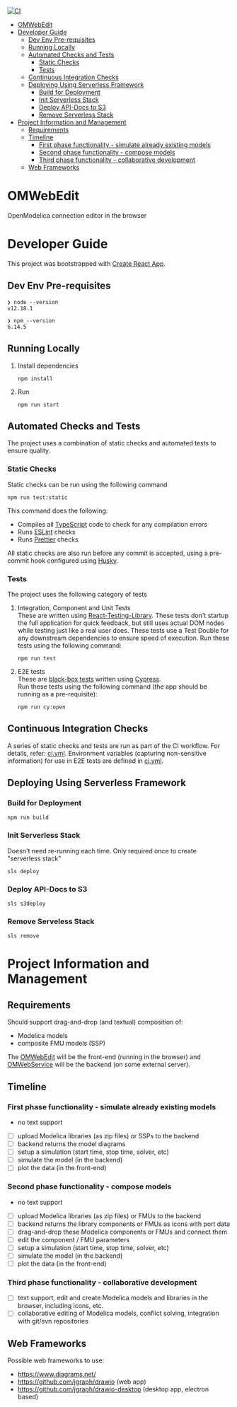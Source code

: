 [![CI](https://github.com/OpenModelica/OMWebEdit/workflows/CI/badge.svg?branch=master)](https://github.com/OpenModelica/OMWebEdit/actions)

<!-- START doctoc generated TOC please keep comment here to allow auto update -->
<!-- DON'T EDIT THIS SECTION, INSTEAD RE-RUN doctoc TO UPDATE -->

- [OMWebEdit](#omwebedit)
- [Developer Guide](#developer-guide)
  - [Dev Env Pre-requisites](#dev-env-pre-requisites)
  - [Running Locally](#running-locally)
  - [Automated Checks and Tests](#automated-checks-and-tests)
    - [Static Checks](#static-checks)
    - [Tests](#tests)
  - [Continuous Integration Checks](#continuous-integration-checks)
  - [Deploying Using Serverless Framework](#deploying-using-serverless-framework)
    - [Build for Deployment](#build-for-deployment)
    - [Init Serverless Stack](#init-serverless-stack)
    - [Deploy API-Docs to S3](#deploy-api-docs-to-s3)
    - [Remove Serverless Stack](#remove-serveless-stack)
- [Project Information and Management](#project-information-and-management)
  - [Requirements](#requirements)
  - [Timeline](#timeline)
    - [First phase functionality - simulate already existing models](#first-phase-functionality---simulate-already-existing-models)
    - [Second phase functionality - compose models](#second-phase-functionality---compose-models)
    - [Third phase functionality - collaborative development](#third-phase-functionality---collaborative-development)
  - [Web Frameworks](#web-frameworks)

<!-- END doctoc generated TOC please keep comment here to allow auto update -->

# OMWebEdit

OpenModelica connection editor in the browser

# Developer Guide

This project was bootstrapped with [Create React App](https://github.com/facebook/create-react-app).

## Dev Env Pre-requisites

```
❯ node --version
v12.18.1

❯ npm --version
6.14.5
```

## Running Locally

1. Install dependencies
   ```
   npm install
   ```
1. Run

   ```
   npm run start
   ```

## Automated Checks and Tests

The project uses a combination of static checks and automated tests to ensure quality.

### Static Checks

Static checks can be run using the following command

```
npm run test:static
```

This command does the following:

- Compiles all [TypeScript](https://www.typescriptlang.org/) code to check for any compilation errors
- Runs [ESLint](https://eslint.org/) checks
- Runs [Prettier](https://prettier.io/) checks

All static checks are also run before any commit is accepted, using a pre-commit hook configured using
[Husky](https://github.com/typicode/husky).

### Tests

The project uses the following category of tests

1. Integration, Component and Unit Tests  
   These are written using [React-Testing-Library](https://testing-library.com/docs/react-testing-library/intro). These
   tests don't startup the full application for quick feedback, but still uses actual DOM nodes while testing just like
   a real user does. These tests use a Test Double for any downstream dependencies to ensure speed of execution.
   Run these tests using the following command:
   ```
   npm run test
   ```
1. E2E tests  
   These are [black-box tests](https://en.wikipedia.org/wiki/Black-box_testing) written using
   [Cypress](https://www.cypress.io/).  
   Run these tests using the following command (the app should be running as a pre-requisite):
   ```
   npm run cy:open
   ```

## Continuous Integration Checks

A series of static checks and tests are run as part of the CI workflow. For details, refer:
[ci.yml](./.github/workflows/ci.yml). Environment variables (capturing non-sensitive information) for use in E2E tests
are defined in [ci.yml](./.github/workflows/ci.yml).

## Deploying Using Serverless Framework

### Build for Deployment

```
npm run build
```

### Init Serverless Stack

Doesn't need re-running each time. Only required once to create "serverless stack"

```
sls deploy
```

### Deploy API-Docs to S3

```
sls s3deploy
```

### Remove Serveless Stack

```
sls remove
```

# Project Information and Management

## Requirements

Should support drag-and-drop (and textual) composition of:

- Modelica models
- composite FMU models (SSP)

The [OMWebEdit](https://github.com/OpenModelica/OMWebEdit) will be the front-end (running in the browser) and
[OMWebService](https://github.com/OpenModelica/OMWebService) will be the backend (on some external server).

## Timeline

### First phase functionality - simulate already existing models

- no text support
- [ ] upload Modelica libraries (as zip files) or SSPs to the backend
- [ ] backend returns the model diagrams
- [ ] setup a simulation (start time, stop time, solver, etc)
- [ ] simulate the model (in the backend)
- [ ] plot the data (in the front-end)

### Second phase functionality - compose models

- no text support
- [ ] upload Modelica libraries (as zip files) or FMUs to the backend
- [ ] backend returns the library components or FMUs as icons with port data
- [ ] drag-and-drop these Modelica components or FMUs and connect them
- [ ] edit the component / FMU parameters
- [ ] setup a simulation (start time, stop time, solver, etc)
- [ ] simulate the model (in the backend)
- [ ] plot the data (in the front-end)

### Third phase functionality - collaborative development

- [ ] text support, edit and create Modelica models and libraries in the browser, including icons, etc.
- [ ] collaborative editing of Modelica models, conflict solving, integration with git/svn repositories

## Web Frameworks

Possible web frameworks to use:

- https://www.diagrams.net/
- https://github.com/jgraph/drawio (web app)
- https://github.com/jgraph/drawio-desktop (desktop app, electron based)
